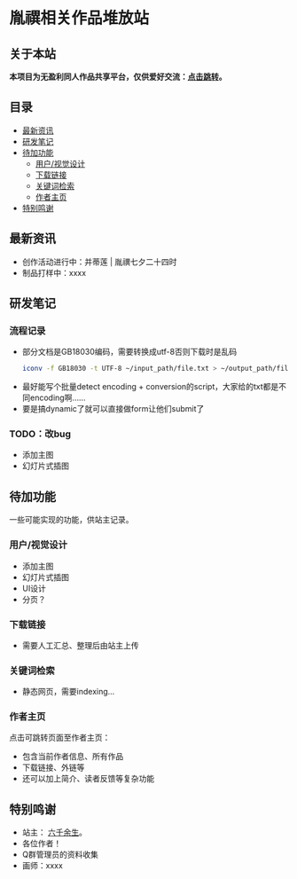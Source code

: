 # 胤禩相关作品堆放站

## 关于本站

**本项目为无盈利同人作品共享平台，仅供爱好交流：[点击跳转](https://yinsi8.github.io/)。**

## 目录
- [最新资讯](#最新资讯)
- [研发笔记](#研发笔记)
- [待加功能](#待加功能)
  - [用户/视觉设计](#用户/视觉设计)
  - [下载链接](#下载链接)
  - [关键词检索](#关键词检索)
  - [作者主页](#作者主页)
- [特别鸣谢](#特别鸣谢)
<!---
- [本站特色](#本站特色)
- [使用举例](#使用举例)
-->
## 最新资讯
- 创作活动进行中：并蒂莲 | 胤禩七夕二十四时
- 制品打样中：xxxx

## 研发笔记
### 流程记录
- 部分文档是GB18030编码，需要转换成utf-8否则下载时是乱码
  ```bash
  iconv -f GB18030 -t UTF-8 ~/input_path/file.txt > ~/output_path/file.txt
  ```
- 最好能写个批量detect encoding + conversion的script，大家给的txt都是不同encoding啊……
- 要是搞dynamic了就可以直接做form让他们submit了
  
### TODO：改bug
- 添加主图
- 幻灯片式插图


## 待加功能
一些可能实现的功能，供站主记录。

### 用户/视觉设计
- 添加主图
- 幻灯片式插图
- UI设计
- 分页？

### 下载链接
- 需要人工汇总、整理后由站主上传

### 关键词检索
- 静态网页，需要indexing...
  
### 作者主页
点击可跳转页面至作者主页：
- 包含当前作者信息、所有作品
- 下载链接、外链等
- 还可以加上简介、读者反馈等复杂功能

## 特别鸣谢

- 站主： [六千余生](https://6foldafterlife.github.io/)。
- 各位作者！
- Q群管理员的资料收集 
- 画师：xxxx
